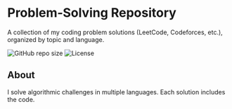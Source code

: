 # Problem‑Solving Repository

A collection of my coding problem solutions (LeetCode, Codeforces, etc.), organized by topic and language.

![GitHub repo size](https://img.shields.io/github/repo-size/CodeWithAlsaleh/problem-solving)
![License](https://img.shields.io/github/license/CodeWithAlsaleh/problem-solving)

## About

I solve algorithmic challenges in multiple languages. Each solution includes the code.
